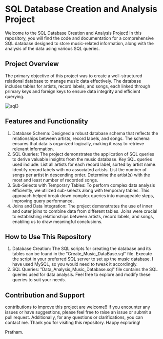 # SQL Database Creation and Analysis Project
Welcome to the SQL Database Creation and Analysis Project! In this repository, you will find the code and documentation for a comprehensive SQL database designed to store music-related information, along with the analysis of the data using various SQL queries.

## Project Overview
The primary objective of this project was to create a well-structured relational database to manage music data effectively. The database includes tables for artists, record labels, and songs, each linked through primary keys and foreign keys to ensure data integrity and efficient querying.

![sql3](https://github.com/pratham-sachdeva/SQL-Music-Data-Analysis/assets/47927147/26210a90-87fd-420e-937f-e3e739dae46c)

## Features and Functionality
1. Database Schema: Designed a robust database schema that reflects the relationships between artists, record labels, and songs. The schema ensures that data is organized logically, making it easy to retrieve relevant information.
2. SQL Queries: The project demonstrates the application of SQL queries to derive valuable insights from the music database. Key SQL queries used include:
List all artists for each record label, sorted by artist name.
Identify record labels with no associated artists.
List the number of songs per artist in descending order.
Determine the artist(s) with the most and least number of recorded songs.
3. Sub-Selects with Temporary Tables: To perform complex data analysis efficiently, we utilized sub-selects along with temporary tables. This approach helped break down complex queries into manageable steps, improving query performance.
4. Joins and Data Integration: The project demonstrates the use of inner and outer joins to combine data from different tables. Joins were crucial to establishing relationships between artists, record labels, and songs, enabling us to draw meaningful conclusions.

## How to Use This Repository
1. Database Creation: The SQL scripts for creating the database and its tables can be found in the "Create_Music_DataBase.sql" file. Execute the script in your preferred SQL server to set up the music database. I have used MySQL, so you would need to tweak it accordingly.
2. SQL Queries: "Data_Analysis_Music_Database.sql" file contains the SQL queries used for data analysis. Feel free to explore and modify these queries to suit your needs.

## Contribution and Support
contributions to improve this project are welcome!! If you encounter any issues or have suggestions, please feel free to raise an issue or submit a pull request. Additionally, for any questions or clarifications, you can contact me.
Thank you for visiting this repository. Happy exploring!

Pratham.
